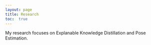 ```yaml
---
layout: page
title: Research
toc:  true
---
```


My research focuses on Explanable Knowledge Distillation and Pose Estimation.
